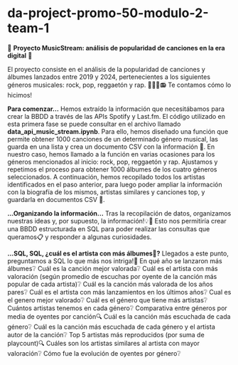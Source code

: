 # da-project-promo-50-modulo-2-team-1

🎵 **Proyecto MusicStream: análisis de popularidad de canciones en la era digital** 🎵

El proyecto consiste en el análisis de la popularidad de canciones y álbumes lanzados entre 2019 y 2024, pertenecientes a los siguientes géneros musicales: rock, pop, reggaetón y rap. 🎸🤘💃📻
Te contamos cómo lo hicimos!

**Para comenzar...**
Hemos extraído la información que necesitábamos para crear la BBDD a través de las APIs Spotify y Last.fm.
El código utilizado en esta primera fase se puede consultar en el archivo llamado **data_api_music_stream.ipynb**. Para ello, hemos diseñado una función que permite obtener 1000 canciones de un determinado género musical, las guarda en una lista y crea un documento CSV con la información 📑. En nuestro caso, hemos llamado a la función en varias ocasiones para los géneros mencionados al inicio: rock, pop, reggaetón y rap. Ajustamos y repetimos el proceso para obtener 1000 álbumes de los cuatro géneros seleccionados. 
A continuación, hemos recopilado todos los artistas identificados en el paso anterior, para luego poder ampliar la información con la biografía de los mismos, artistas similares y canciones top, y guardarla en documentos CSV 💾.

**...Organizando la información...**
Tras la recopilación de datos, organizamos nuestras ideas y, por supuesto, la información!💡💭 Esto nos permitiría crear una BBDD estructurada en SQL para poder realizar las consultas que queramos📋 y responder a algunas curiosidades.

**...SQL, SQL, ¿cuál es el artista con más álbumes👑?**
Llegados a este punto, preguntamos a SQL lo que más nos intriga!🎉
En qué año se lanzaron más álbumes❔
Cuál es la canción mejor valorada❔
Cuál es el artista con más valoración (según promedio de escuchas por oyente de la canción más popular de cada artista)❔ 
Cuál es la canción más valorada de los años pares❔
Cuál es el artista con más lanzamientos en los últimos años❔
Cual es el genero mejor valorado❔
Cuál es el género que tiene más artistas❔
Cuántos artistas tenemos en cada género❔
Comparativa entre géneros por media de oyentes por canción🔍
Cuál es la canción más escuchada de cada género❔
Cuál es la canción más escuchada de cada género y el artista autor de la canción❔
Top 5 artistas más reproducidos (por suma de playcount)🔍
Cuáles son los artistas similares al artista con mayor valoración❔
Cómo fue la evolución de oyentes por género❔

